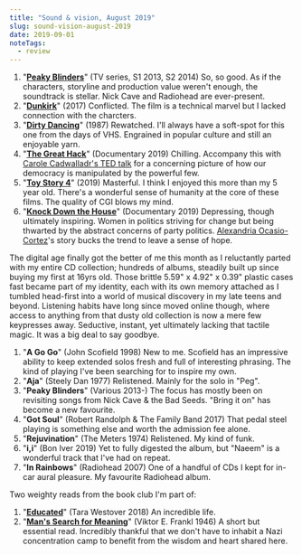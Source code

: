 ```yaml
---
title: "Sound & vision, August 2019"
slug: sound-vision-august-2019
date: 2019-09-01
noteTags:
  - review
---
```


1. "[**Peaky Blinders**](https://www.imdb.com/title/tt2442560/?ref_=ttep_ep_tt)" (TV series, S1 2013, S2 2014) So, so good. As if the characters, storyline and production value weren't enough, the soundtrack is stellar. Nick Cave and Radiohead are ever-present.
2. "[**Dunkirk**](https://www.imdb.com/title/tt5013056/?ref_=nv_sr_1?ref_=nv_sr_1)" (2017) Conflicted. The film is a technical marvel but I lacked connection with the charcters.
3. "[**Dirty Dancing**](https://www.imdb.com/title/tt0092890/?ref_=nv_sr_1?ref_=nv_sr_1)" (1987) Rewatched. I'll always have a soft-spot for this one from the days of VHS. Engrained in popular culture and still an enjoyable yarn.
4. "[**The Great Hack**](https://www.imdb.com/title/tt9358204/?ref_=nv_sr_1?ref_=nv_sr_1)" (Documentary 2019) Chilling. Accompany this with [Carole Cadwalladr's TED talk](https://www.ted.com/talks/carole_cadwalladr_facebook_s_role_in_brexit_and_the_threat_to_democracy) for a concerning picture of how our democracy is manipulated by the powerful few.
5. "[**Toy Story 4**](https://www.imdb.com/title/tt1979376/?ref_=nv_sr_1?ref_=nv_sr_1)" (2019) Masterful. I think I enjoyed this more than my 5 year old. There's a wonderful sense of humanity at the core of these films. The quality of CGI blows my mind.
6. "[**Knock Down the House**](https://www.imdb.com/title/tt9358052/?ref_=nv_sr_2?ref_=nv_sr_2)" (Documentary 2019) Depressing, though ultimately inspiring. Women in politics striving for change but being thwarted by the abstract concerns of party politics. [Alexandria Ocasio-Cortez](https://en.wikipedia.org/wiki/Alexandria_Ocasio-Cortez)'s story bucks the trend to leave a sense of hope.

The digital age finally got the better of me this month as I reluctantly parted with my entire CD collection; hundreds of albums, steadily built up since buying my first at 16yrs old. Those brittle 5.59" x 4.92" x 0.39" plastic cases fast became part of my identity, each with its own memory attached as I tumbled head-first into a world of musical discovery in my late teens and beyond. Listening habits have long since moved online though, where access to anything from that dusty old collection is now a mere few keypresses away. Seductive, instant, yet ultimately lacking that tactile magic. It was a big deal to say goodbye.

1. "**A Go Go**" (John Scofield 1998) New to me. Scofield has an impressive ability to keep extended solos fresh and full of interesting phrasing. The kind of playing I've been searching for to inspire my own.
2. "**Aja**" (Steely Dan 1977) Relistened. Mainly for the solo in "Peg".
3. "**Peaky Blinders**" (Various 2013-) The focus has mostly been on revisiting songs from Nick Cave & the Bad Seeds. "Bring it on" has become a new favourite.
4. "**Got Soul**" (Robert Randolph & The Family Band 2017) That pedal steel playing is something else and worth the admission fee alone.
5. "**Rejuvination**" (The Meters 1974) Relistened. My kind of funk.
6. "**i,i**" (Bon Iver 2019) Yet to fully digested the album, but "Naeem" is a wonderful track that I've had on repeat.
7. "**In Rainbows**" (Radiohead 2007) One of a handful of CDs I kept for in-car aural pleasure. My favourite Radiohead album.

Two weighty reads from the book club I'm part of:

1. "**[Educated](https://www.goodreads.com/book/show/37826561-educated)**" (Tara Westover 2018) An incredible life.
2. "**[Man's Search for Meaning](https://www.goodreads.com/book/show/4069.Man_s_Search_for_Meaning?ac=1&from_search=true)**" (Viktor E. Frankl 1946) A short but essential read. Incredibly thankful that we don't have to inhabit a Nazi concentration camp to benefit from the wisdom and heart shared here.
